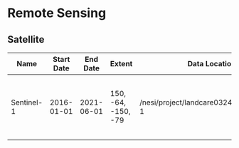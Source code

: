 # Remote Sensing

## Satellite

| Name       | Start Date  | End Date   | Extent              | Data Location                                         | Contact                       | Description  |
| ---        | ---         | ---        | ---                 | ---                                                   | ---                           | --- |
| Sentinel-1 | 2016-01-01  | 2021-06-01 | 150, -64, -150, -79 | /nesi/project/landcare03246/ard/sentinel-1            | [Ben Jolly](contacts.md#ben-jolly) | Sentinel-1 SAR imagery, 40 m, denoised, analysis-ready |